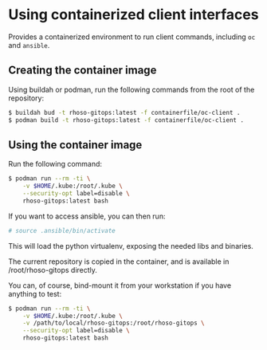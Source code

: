 # Using containerized client interfaces

Provides a containerized environment to run client commands, including `oc` and `ansible`.

## Creating the container image

Using buildah or podman, run the following commands from the root of
the repository:

```Bash
$ buildah bud -t rhoso-gitops:latest -f containerfile/oc-client .
$ podman build -t rhoso-gitops:latest -f containerfile/oc-client .
```

## Using the container image

Run the following command:

```Bash
$ podman run --rm -ti \
    -v $HOME/.kube:/root/.kube \
    --security-opt label=disable \
    rhoso-gitops:latest bash
```

If you want to access ansible, you can then run:

```Bash
# source .ansible/bin/activate
```

This will load the python virtualenv, exposing the needed libs and
binaries.

The current repository is copied in the container, and is available in
/root/rhoso-gitops directly.

You can, of course, bind-mount it from your workstation if you have anything
to test:

```Bash
$ podman run --rm -ti \
    -v $HOME/.kube:/root/.kube \
    -v /path/to/local/rhoso-gitops:/root/rhoso-gitops \
    --security-opt label=disable \
    rhoso-gitops:latest bash

```
